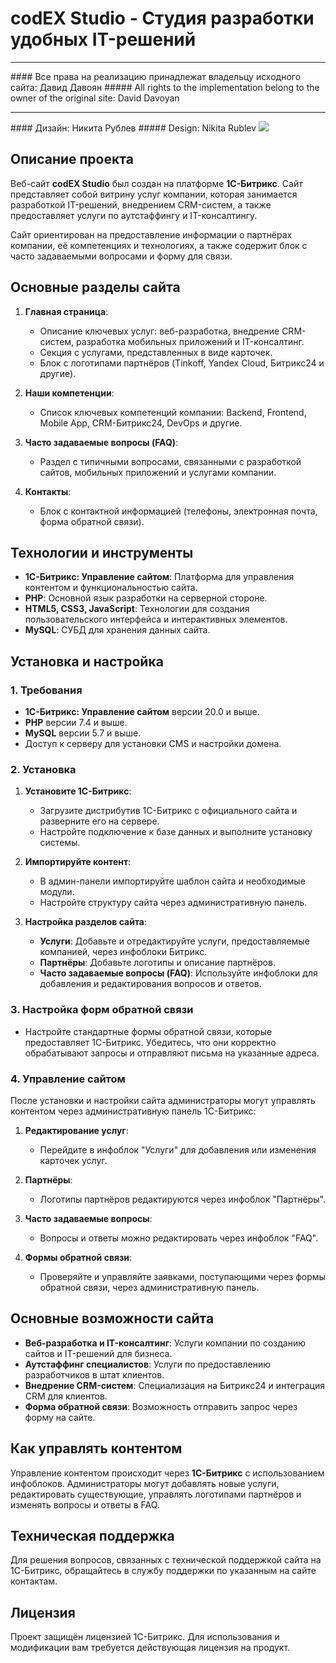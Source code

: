 # codEX Studio - Студия разработки удобных IT-решений
<hr>
#### Все права на реализацию принадлежат владельцу исходного сайта: Давид Давоян
##### All rights to the implementation belong to the owner of the original site: David Davoyan
<hr>
#### Дизайн: Никита Рублев
##### Design: Nikita Rublev
<img src="http://intrider.ru/codex-bx-screen.png">

## Описание проекта

Веб-сайт **codEX Studio** был создан на платформе **1С-Битрикс**. Сайт представляет собой витрину услуг компании, которая занимается разработкой IT-решений, внедрением CRM-систем, а также предоставляет услуги по аутстаффингу и IT-консалтингу. 

Сайт ориентирован на предоставление информации о партнёрах компании, её компетенциях и технологиях, а также содержит блок с часто задаваемыми вопросами и форму для связи.

## Основные разделы сайта

1. **Главная страница**:
   - Описание ключевых услуг: веб-разработка, внедрение CRM-систем, разработка мобильных приложений и IT-консалтинг.
   - Секция с услугами, представленных в виде карточек.
   - Блок с логотипами партнёров (Tinkoff, Yandex Cloud, Битрикс24 и другие).

2. **Наши компетенции**:
   - Список ключевых компетенций компании: Backend, Frontend, Mobile App, CRM-Битрикс24, DevOps и другие.

3. **Часто задаваемые вопросы (FAQ)**:
   - Раздел с типичными вопросами, связанными с разработкой сайтов, мобильных приложений и услугами компании.

4. **Контакты**:
   - Блок с контактной информацией (телефоны, электронная почта, форма обратной связи).

## Технологии и инструменты

- **1С-Битрикс: Управление сайтом**: Платформа для управления контентом и функциональностью сайта.
- **PHP**: Основной язык разработки на серверной стороне.
- **HTML5, CSS3, JavaScript**: Технологии для создания пользовательского интерфейса и интерактивных элементов.
- **MySQL**: СУБД для хранения данных сайта.

## Установка и настройка

### 1. Требования

- **1С-Битрикс: Управление сайтом** версии 20.0 и выше.
- **PHP** версии 7.4 и выше.
- **MySQL** версии 5.7 и выше.
- Доступ к серверу для установки CMS и настройки домена.

### 2. Установка

1. **Установите 1С-Битрикс**:
   - Загрузите дистрибутив 1С-Битрикс с официального сайта и разверните его на сервере.
   - Настройте подключение к базе данных и выполните установку системы.
   
2. **Импортируйте контент**:
   - В админ-панели импортируйте шаблон сайта и необходимые модули.
   - Настройте структуру сайта через административную панель.

3. **Настройка разделов сайта**:
   - **Услуги**: Добавьте и отредактируйте услуги, предоставляемые компанией, через инфоблоки Битрикс.
   - **Партнёры**: Добавьте логотипы и описание партнёров.
   - **Часто задаваемые вопросы (FAQ)**: Используйте инфоблоки для добавления и редактирования вопросов и ответов.

### 3. Настройка форм обратной связи

- Настройте стандартные формы обратной связи, которые предоставляет 1С-Битрикс. Убедитесь, что они корректно обрабатывают запросы и отправляют письма на указанные адреса.

### 4. Управление сайтом

После установки и настройки сайта администраторы могут управлять контентом через административную панель 1С-Битрикс:

1. **Редактирование услуг**:
   - Перейдите в инфоблок "Услуги" для добавления или изменения карточек услуг.
   
2. **Партнёры**:
   - Логотипы партнёров редактируются через инфоблок "Партнёры".

3. **Часто задаваемые вопросы**:
   - Вопросы и ответы можно редактировать через инфоблок "FAQ".

4. **Формы обратной связи**:
   - Проверяйте и управляйте заявками, поступающими через формы обратной связи, через административную панель.

## Основные возможности сайта

- **Веб-разработка и IT-консалтинг**: Услуги компании по созданию сайтов и IT-решений для бизнеса.
- **Аутстаффинг специалистов**: Услуги по предоставлению разработчиков в штат клиентов.
- **Внедрение CRM-систем**: Специализация на Битрикс24 и интеграция CRM для клиентов.
- **Форма обратной связи**: Возможность отправить запрос через форму на сайте.

## Как управлять контентом

Управление контентом происходит через **1С-Битрикс** с использованием инфоблоков. Администраторы могут добавлять новые услуги, редактировать существующие, управлять логотипами партнёров и изменять вопросы и ответы в FAQ.

## Техническая поддержка

Для решения вопросов, связанных с технической поддержкой сайта на 1С-Битрикс, обращайтесь в службу поддержки по указанным на сайте контактам.

## Лицензия

Проект защищён лицензией 1С-Битрикс. Для использования и модификации вам требуется действующая лицензия на продукт.

